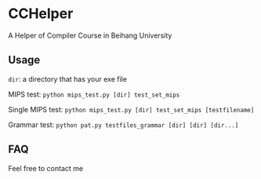 # CCHelper

A Helper of Compiler Course in Beihang University



## Usage 

`dir`: a directory that has your exe file 

MIPS test: `python mips_test.py [dir] test_set_mips`

Single MIPS test: `python mips_test.py [dir] test_set_mips [testfilename]`

Grammar test: `python pat.py testfiles_grammar [dir] [dir] [dir...]`

## FAQ

Feel free to contact me

